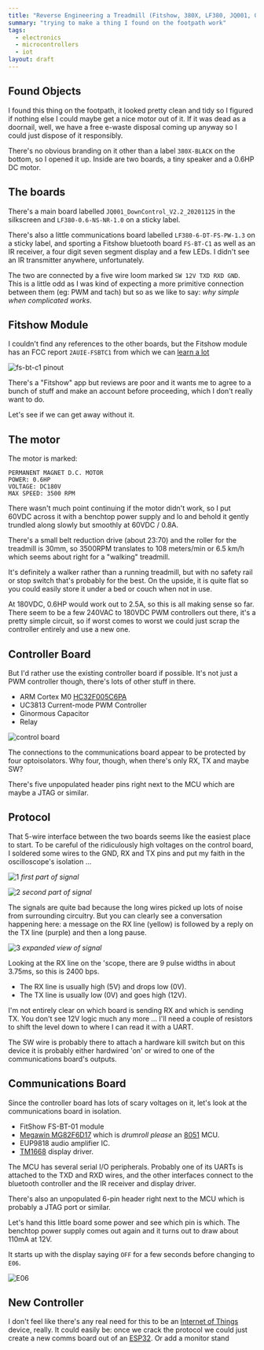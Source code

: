 ```yaml
---
title: "Reverse Engineering a Treadmill (Fitshow, 380X, LF380, JQ001, 0.6HP)"
summary: "trying to make a thing I found on the footpath work"
tags:
  - electronics
  - microcontrollers
  - iot
layout: draft
---
```


## Found Objects

I found this thing on the footpath, it looked pretty clean and tidy so I
figured if nothing else I could maybe get a nice motor out of it.  If it
was dead as a doornail, well, we have a free e-waste disposal coming up
anyway so I could just dispose of it responsibly.

There's no obvious branding on it other than a label `380X-BLACK` on
the bottom, so I opened it up.  Inside are two boards, a tiny speaker
and a 0.6HP DC motor.

## The boards

There's a main board labelled `JQ001_DownControl_V2.2_20201125` in the
silkscreen and `LF380-0.6-NS-NR-1.0` on a sticky label.

There's also a little communications board labelled `LF380-6-DT-FS-PW-1.3`
on a sticky label, and sporting a Fitshow bluetooth board `FS-BT-C1` as
well as an IR receiver, a four digit seven segment display and a few LEDs.  I didn't
see an IR transmitter anywhere, unfortunately.

The two are connected by a five wire loom marked `SW 12V TXD RXD GND`.
This is a little odd as I was kind of expecting a more primitive 
connection between them (eg: PWM and tach) but so as we like to say: 
*why simple when complicated works*.

## Fitshow Module

I couldn't find any references to the other boards, but the Fitshow
module has an FCC report `2AUIE-FSBTC1` from which we can 
[learn a lot](https://fccid.io/2AUIE-FSBTC1/User-Manual/User-Manual-4480052.pdf)

![fs-bt-c1 pinout](img/fsbtc1.png)

There's a "Fitshow" app but reviews are poor and it wants me to
agree to a bunch of stuff and make an account before proceeding,
which I don't really want to do.

Let's see if we can get away without it.

## The motor

The motor is marked:

    PERMANENT MAGNET D.C. MOTOR
    POWER: 0.6HP
    VOLTAGE: DC180V
    MAX SPEED: 3500 RPM

There wasn't much point continuing if the motor didn't work, so I put
60VDC across it with a benchtop power supply and lo and behold it gently
trundled along slowly but smoothly at 60VDC / 0.8A.

There's a small belt reduction drive (about 23:70) and the roller
for the treadmill is 30mm, so 3500RPM translates to 108 meters/min
or 6.5 km/h which seems about right for a "walking" treadmill.

It's definitely a walker rather than a running treadmill, but with no safety
rail or stop switch that's probably for the best.  On the upside, it is 
quite flat so you could easily store it under a bed or couch when not in use.

At 180VDC, 0.6HP would work out to 2.5A, so this is all making sense so far.
There seem to be a few 240VAC to 180VDC PWM controllers out there, it's a 
pretty simple circuit, so if worst comes to worst we could just scrap the 
controller entirely and use a new one.

## Controller Board

But I'd rather use the existing controller board if possible.
It's not just a PWM controller though, there's lots of other stuff in there.

* ARM Cortex M0 [HC32F005C6PA](https://jlcpcb.com/partdetail/XHSC-HC32F005C6PATSSOP20/C235578)
* UC3813 Current-mode PWM Controller
* Ginormous Capacitor
* Relay

![control board](img/control-board.jpg)

The connections to the communications board appear to be protected by four
optoisolators.  Why four, though, when there's only RX, TX and maybe SW?

There's five unpopulated header pins right next to the MCU which are 
maybe a JTAG or similar.

## Protocol

That 5-wire interface between the two boards seems like the easiest place to
start.  To be careful of the ridiculously high voltages on the control board, 
I soldered some wires to the GND, RX and TX pins and put my faith in the 
oscilloscope's isolation ...

![1](img/SDS00040.png)
*first part of signal*

![2](img/SDS00041.png)
*second part of signal*

The signals are quite bad because the long wires picked up lots of noise from surrounding circuitry.
But you can clearly see a conversation happening here: a message on the RX line (yellow) is followed
by a reply on the TX line (purple) and then a long pause.


![3](img/SDS00044.png)
*expanded view of signal*

Looking at the RX line on the 'scope, there are 9 pulse widths in about
3.75ms, so this is 2400 bps.

* The RX line is usually high (5V) and drops low (0V).
* The TX line is usually low (0V) and goes high (12V).

I'm not entirely clear on which board is sending RX and which is sending TX.
You don't see 12V logic much any more ... I'll need a couple of resistors to shift the level down to
where I can read it with a UART.

The SW wire is probably there to attach a hardware kill switch but on this device
it is probably either hardwired 'on' or wired to one of the communications board's
outputs.

## Communications Board

Since the controller board has lots of scary voltages on it, let's 
look at the communications board in isolation.

* FitShow FS-BT-01 module
* [Megawin MG82F6D17](http://www.megawin.com.tw/en-global/product/productDetail/MG82F6D17)
  which is *drumroll please* an [8051](https://en.wikipedia.org/wiki/MCS-51) MCU.
* EUP9818 audio amplifier IC.
* [TM1668](https://www.sunrom.com/p/tm1668-soic24-led-displaykeypad-driver) display driver.

The MCU has several serial I/O peripherals.
Probably one of its UARTs is attached to the TXD and RXD wires, and the other 
interfaces connect to the bluetooth controller and the IR receiver and display
driver.

There's also an unpopulated 6-pin header right next to the MCU which is probably
a JTAG port or similar.

Let's hand this little board some power and see which pin is which.
The benchtop power supply comes out again and it turns out to draw about 110mA at 12V.

It starts up with the display saying `OFF` for a few seconds before changing to `E06`.  

![E06](img/e06.jpg)

## New Controller

I don't feel like there's any real need for this to be an
[Internet of Things](../the-internet-of-not-shit-things/) device, really.
It could easily be: once we crack the protocol we could just create a new
comms board out of an [ESP32](../../tag/esp32/).  Or add a monitor stand 
